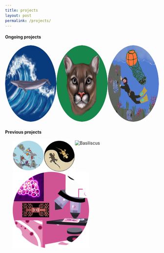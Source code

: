 ```yaml
---
title: projects 
layout: post
permalink: /projects/
---
```


#### **Ongoing projects**
<style>
  .image-hover-container {
    position: relative;
    display: inline-block;
    border-radius: 50%;
    overflow: hidden;
  }

  .image-hover-container img {
    transition: all 0.3s ease-in-out;
    width: 250px;
    height: 250px;
    border-radius: 50%;
  }

  .image-hover-container:hover img {
    filter: blur(3px);
  }

  .hover-text {
    position: absolute;
    top: 50%;
    left: 50%;
    transform: translate(-50%, -50%);
    color: white;
    font-size: 20px;
    font-weight: bold;
    opacity: 0;
    transition: opacity 0.3s ease-in-out;
  }

  .image-hover-container:hover .hover-text {
    opacity: 1;
  }
</style>

<div style="display: flex; justify-content: space-between;">
  <a href="https://aguilar-gomez.github.io/whales/">
    <div class="image-hover-container">
      <img src="/figures/RicesWhaleCircle.png" alt="Rice's whale drawing">
      <div class="hover-text">Understanding the demography of the critically endangered Rice's whale</div>
    </div>
  </a>
  <a href="https://aguilar-gomez.github.io/pumas/">
    <div class="image-hover-container">
      <img src="/figures/greenPuma.png" alt="Dalle generated puma">
      <div class="hover-text">Evaluating the genomic rescue in Florida Panthers</div>
    </div>
  </a>
  <a href="https://aguilar-gomez.github.io/haenyeo/">
    <div class="image-hover-container">
      <img src="/figures/haenyeoCircle.png" alt="Haenyeo">
      <div class="hover-text">Genomic adaptation to free diving in the Haenyeo</div>
    </div>
  </a>
</div>


#### **Previous projects**

<div style="display: flex; justify-content: space-between;">
  <a href="https://aguilar-gomez.github.io/pumilio/">
    <img src="/figures/pumilioCircle.png" alt="Solarte Oophaga pumilio" style="float:left;padding-left:25px;padding-right:25px;width:250px">
  </a>
  <a href="https://aguilar-gomez.github.io/phrynocephalus/">
 <img src="/figures/lizarddrawingCircle.png" alt="ying yang lizard" style="float:left;padding-left:25px;padding-right:25px;width:250px">
  </a>
  <a href="https://aguilar-gomez.github.io/basiliscus/">
   <img src="/figures/Basiliscus5_machoDCircle.png" alt="Basiliscus" style="float:left;padding-left:25px;padding-right:25px;width:250px">
  </a>
</div>


<div style="display: flex; justify-content: space-between;">
<a href="https://aguilar-gomez.github.io/microfluidics/">
   <img src="/figures/microfluidicsCircle.png" alt="Microfluidics" style="float:left;padding-left:25px;padding-right:25px;width:250px"> 
</a>
</div>




[jekyll-organization]: https://github.com/jekyll
